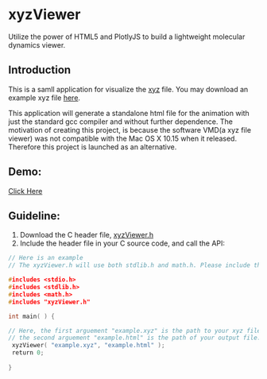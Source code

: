 # xyzViewer
Utilize the power of HTML5 and PlotlyJS to build a lightweight molecular dynamics viewer.

## Introduction
This is a samll application for visualize the [xyz](https://en.wikipedia.org/wiki/XYZ_file_format) file. You may download an example xyz file [here](https://lomanhei.github.io/xyzViewer/example.xyz).

This application will generate a standalone html file for the animation with just the standard gcc compiler and without further dependence. The motivation of creating this project, is because the software VMD(a xyz file viewer) was not compatible with the Mac OS X 10.15 when it released. Therefore this project is launched as an alternative.

## Demo:
[Click Here](https://lomanhei.github.io/xyzViewer/example.html)

## Guideline:
1. Download the C header file, [xyzViewer.h](https://lomanhei.github.io/xyzViewer/xyzViewer.h)
2. Include the header file in your C source code, and call the API:
```c
// Here is an example
// The xyzViewer.h will use both stdlib.h and math.h. Please include them.

#includes <stdio.h>
#includes <stdlib.h>
#includes <math.h>
#includes "xyzViewer.h"

int main( ) {

// Here, the first arguement "example.xyz" is the path to your xyz file;
// the second arguement "example.html" is the path of your output file.
 xyzViewer( "example.xyz", "example.html" );
 return 0;
 
}

```



